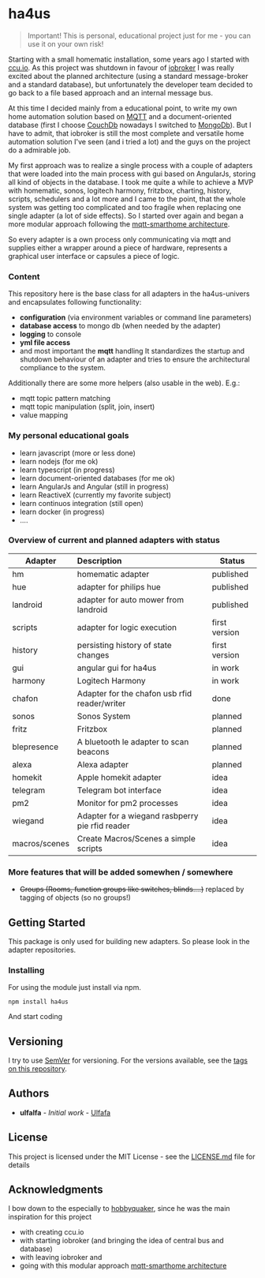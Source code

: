 # ha4us

> Important! This is personal, educational project just for me - you can use it on your own risk!

Starting with a small homematic installation, some years ago I started with [ccu.io](https://hobbyquaker.github.io/ccu.io/). As this project was shutdown in favour of [iobroker](http://iobroker.net/) I was really excited about the planned architecture (using a standard message-broker and a standard database), but unfortunately the developer team decided to go back to a file based approach and an internal message bus.

At this time I decided mainly from a educational point, to write my own home automation solution based on [MQTT](https://de.wikipedia.org/wiki/MQTT) and a document-oriented database (first I choose [CouchDb](http://couchdb.apache.org/) nowadays I switched to [MongoDb](https://www.mongodb.com)). But I have to admit, that iobroker is still the most complete and versatile home automation solution I've seen (and i tried a lot) and the guys on the project do a admirable job.

My first approach was to realize a single process with a couple of adapters that were loaded into the main process with gui based on AngularJs, storing all kind of objects in the database. I took me quite a while to achieve a MVP with homematic, sonos, logitech harmony, fritzbox, charting, history, scripts, schedulers and a lot more and I came to the point, that the whole system was getting too complicated and too fragile when replacing one single adapter (a lot of side effects). So I started over again and began a more modular approach following the [mqtt-smarthome architecture](https://github.com/mqtt-smarthome).

So every adapter is a own process only communicating via mqtt and supplies either a wrapper around a piece of hardware, represents a graphical user interface or capsules a piece of logic.

### Content

This repository here is the base class for all adapters in the ha4us-univers and encapsulates following functionality:

- **configuration** (via environment variables or command line parameters)
- **database access** to mongo db (when needed by the adapter)
- **logging** to console
- **yml file access**
- and most important the **mqtt** handling
  It standardizes the startup and shutdown behaviour of an adapter and tries to ensure the architectural compliance to the system.

Additionally there are some more helpers (also usable in the web). E.g.:

- mqtt topic pattern matching
- mqtt topic manipulation (split, join, insert)
- value mapping

### My personal educational goals

- learn javascript (more or less done)
- learn nodejs (for me ok)
- learn typescript (in progress)
- learn document-oriented databases (for me ok)
- learn AngularJs and Angular (still in progress)
- learn ReactiveX (currently my favorite subject)
- learn continuos integration (still open)
- learn docker (in progress)
- ....

### Overview of current and planned adapters with status

| Adapter       | Description                                     | Status        |
| ------------- | :---------------------------------------------- | ------------- |
| hm            | homematic adapter                               | published     |
| hue           | adapter for philips hue                         | published     |
| landroid      | adapter for auto mower from landroid            | published     |
| scripts       | adapter for logic execution                     | first version |
| history       | persisting history of state changes             | first version |
| gui           | angular gui for ha4us                           | in work       |
| harmony       | Logitech Harmony                                | in work       |
| chafon        | Adapter for the chafon usb rfid reader/writer   | done          |
| sonos         | Sonos System                                    | planned       |
| fritz         | Fritzbox                                        | planned       |
| blepresence   | A bluetooth le adapter to scan beacons          | planned       |
| alexa         | Alexa adapter                                   | planned       |
| homekit       | Apple homekit adapter                           | idea          |
| telegram      | Telegram bot interface                          | idea          |
| pm2           | Monitor for pm2 processes                       | idea          |
| wiegand       | Adapter for a wiegand rasbperry pie rfid reader | idea          |
| macros/scenes | Create Macros/Scenes a simple scripts           | idea          |

### More features that will be added somewhen / somewhere

- ~~Groups (Rooms, function groups like switches, blinds....)~~ replaced by tagging of objects (so no groups!)

## Getting Started

This package is only used for building new adapters. So please look in the adapter repositories.

### Installing

For using the module just install via npm.

```
npm install ha4us
```

And start coding

## Versioning

I try to use [SemVer](http://semver.org/) for versioning. For the versions available, see the [tags on this repository](https://github.com/your/project/tags).

## Authors

- **ulfalfa** - _Initial work_ - [Ulfafa](https://github.com/ulfalfa)

## License

This project is licensed under the MIT License - see the [LICENSE.md](LICENSE.md) file for details

## Acknowledgments

I bow down to the especially to [hobbyquaker](http://hobbyquaker.github.io/), since he was the main inspiration for this project

- with creating ccu.io
- with starting iobroker (and bringing the idea of central bus and database)
- with leaving iobroker and
- going with this modular approach [mqtt-smarthome architecture](https://github.com/mqtt-smarthome)

